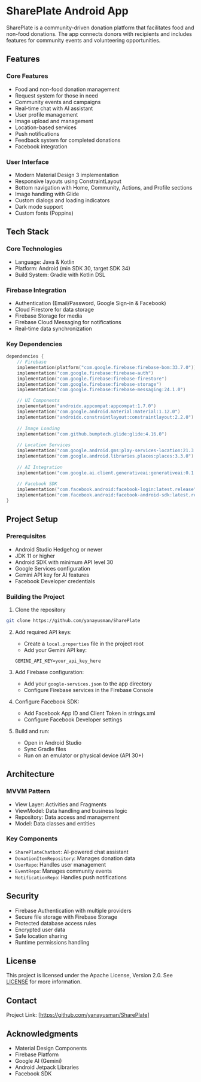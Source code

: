 # SharePlate Android App

SharePlate is a community-driven donation platform that facilitates food and non-food donations. The app connects donors with recipients and includes features for community events and volunteering opportunities.

## Features

### Core Features
- Food and non-food donation management
- Request system for those in need
- Community events and campaigns
- Real-time chat with AI assistant
- User profile management
- Image upload and management
- Location-based services
- Push notifications
- Feedback system for completed donations
- Facebook integration

### User Interface
- Modern Material Design 3 implementation
- Responsive layouts using ConstraintLayout
- Bottom navigation with Home, Community, Actions, and Profile sections
- Image handling with Glide
- Custom dialogs and loading indicators
- Dark mode support
- Custom fonts (Poppins)

## Tech Stack

### Core Technologies
- Language: Java & Kotlin
- Platform: Android (min SDK 30, target SDK 34)
- Build System: Gradle with Kotlin DSL

### Firebase Integration
- Authentication (Email/Password, Google Sign-in & Facebook)
- Cloud Firestore for data storage
- Firebase Storage for media
- Firebase Cloud Messaging for notifications
- Real-time data synchronization

### Key Dependencies
```kotlin
dependencies {
    // Firebase
    implementation(platform("com.google.firebase:firebase-bom:33.7.0"))
    implementation("com.google.firebase:firebase-auth")
    implementation("com.google.firebase:firebase-firestore")
    implementation("com.google.firebase:firebase-storage")
    implementation("com.google.firebase:firebase-messaging:24.1.0")

    // UI Components
    implementation("androidx.appcompat:appcompat:1.7.0")
    implementation("com.google.android.material:material:1.12.0")
    implementation("androidx.constraintlayout:constraintlayout:2.2.0")
    
    // Image Loading
    implementation("com.github.bumptech.glide:glide:4.16.0")
    
    // Location Services
    implementation("com.google.android.gms:play-services-location:21.3.0")
    implementation("com.google.android.libraries.places:places:3.3.0")
    
    // AI Integration
    implementation("com.google.ai.client.generativeai:generativeai:0.1.1")
    
    // Facebook SDK
    implementation("com.facebook.android:facebook-login:latest.release")
    implementation("com.facebook.android:facebook-android-sdk:latest.release")
}
```

## Project Setup

### Prerequisites
- Android Studio Hedgehog or newer
- JDK 11 or higher
- Android SDK with minimum API level 30
- Google Services configuration
- Gemini API key for AI features
- Facebook Developer credentials

### Building the Project
1. Clone the repository
```bash
git clone https://github.com/yanayusman/SharePlate
```

2. Add required API keys:
   - Create a `local.properties` file in the project root
   - Add your Gemini API key:
   ```properties
   GEMINI_API_KEY=your_api_key_here
   ```

3. Add Firebase configuration:
   - Add your `google-services.json` to the app directory
   - Configure Firebase services in the Firebase Console

4. Configure Facebook SDK:
   - Add Facebook App ID and Client Token in strings.xml
   - Configure Facebook Developer settings

5. Build and run:
   - Open in Android Studio
   - Sync Gradle files
   - Run on an emulator or physical device (API 30+)

## Architecture

### MVVM Pattern
- View Layer: Activities and Fragments
- ViewModel: Data handling and business logic
- Repository: Data access and management
- Model: Data classes and entities

### Key Components
- `SharePlateChatbot`: AI-powered chat assistant
- `DonationItemRepository`: Manages donation data
- `UserRepo`: Handles user management
- `EventRepo`: Manages community events
- `NotificationRepo`: Handles push notifications

## Security
- Firebase Authentication with multiple providers
- Secure file storage with Firebase Storage
- Protected database access rules
- Encrypted user data
- Safe location sharing
- Runtime permissions handling

## License

This project is licensed under the Apache License, Version 2.0. See [LICENSE](LICENSE) for more information.

## Contact

Project Link: [https://github.com/yanayusman/SharePlate]

## Acknowledgments
- Material Design Components
- Firebase Platform
- Google AI (Gemini)
- Android Jetpack Libraries
- Facebook SDK